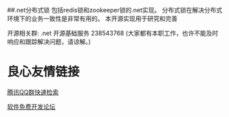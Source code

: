 ##.net分布式锁
包括redis锁和zookeeper锁的.net实现。 
分布式锁在解决分布式环境下的业务一致性是非常有用的。
本开源实现用于研究和完善

开源相关群: .net 开源基础服务 238543768
(大家都有本职工作，也许不能及时响应和跟踪解决问题，请谅解。)

 # 良心友情链接

[腾讯QQ群快速检索](http://u.720life.cn/s/8cf73f7c)

[软件免费开发论坛](http://u.720life.cn/s/bbb01dc0)